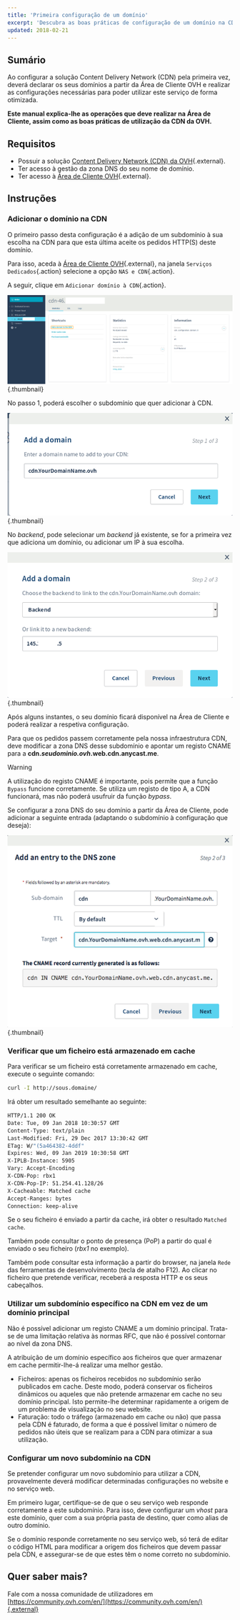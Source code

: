 ```yaml
---
title: 'Primeira configuração de um domínio'
excerpt: 'Descubra as boas práticas de configuração de um domínio na CDN da OVH'
updated: 2018-02-21
---
```


## Sumário

Ao configurar a solução Content Delivery Network (CDN) pela primeira vez, deverá declarar os seus domínios a partir da Área de Cliente OVH e realizar as configurações necessárias para poder utilizar este serviço de forma otimizada.

**Este manual explica-lhe as operações que deve realizar na Área de Cliente, assim como as boas práticas de utilização da CDN da OVH.**

## Requisitos

- Possuir a solução [Content Delivery Network (CDN) da OVH](https://www.ovh.pt/cdn/){.external}.
- Ter acesso à gestão da zona DNS do seu nome de domínio.
- Ter acesso à [Área de Cliente OVH](https://www.ovh.com/auth/?action=gotomanager&from=https://www.ovh.pt/&ovhSubsidiary=pt){.external}.

## Instruções

### Adicionar o domínio na CDN

O primeiro passo desta configuração é a adição de um subdomínio à sua escolha na CDN para que esta última aceite os pedidos HTTP(S) deste domínio.

Para isso, aceda à [Área de Cliente OVH](https://www.ovh.com/auth/?action=gotomanager&from=https://www.ovh.pt/&ovhSubsidiary=pt){.external}, na janela `Serviços Dedicados`{.action} selecione a opção `NAS e CDN`{.action}.

A seguir, clique em `Adicionar domínio à CDN`{.action}.

![Área de Cliente CDN](images/cdn_customer_panel.png){.thumbnail}

No passo 1, poderá escolher o subdomínio que quer adicionar à CDN.

![Adicionar um subdomínio à CDN](images/add_cdn_domain_step_1.png){.thumbnail}

No *backend*, pode selecionar um *backend* já existente, se for a primeira vez que adiciona um domínio, ou adicionar um IP à sua escolha. 

![Adicionar um backend](images/add_cdn_domain_step_2.png){.thumbnail}

Após alguns instantes, o seu domínio ficará disponível na Área de Cliente e poderá realizar a respetiva configuração.

Para que os pedidos passem corretamente pela nossa infraestrutura CDN, deve modificar a zona DNS desse subdomínio e apontar um registo CNAME para a **cdn.*seudominio.ovh*.web.cdn.anycast.me**.

> [!warning]
>
> A utilização do registo CNAME é importante, pois permite que a função `Bypass` funcione corretamente. Se utiliza um registo de tipo A, a CDN funcionará, mas não poderá usufruir da função *bypass*.
>

Se configurar a zona DNS do seu domínio a partir da Área de Cliente, pode adicionar a seguinte entrada (adaptando o subdomínio à configuração que deseja):

![Nome da imagem](images/cname_field.png){.thumbnail}

 

### Verificar que um ficheiro está armazenado em cache
Para verificar se um ficheiro está corretamente armazenado em cache, execute o seguinte comando:

```sh
curl -I http://sous.domaine/
```

Irá obter um resultado semelhante ao seguinte:

```bash
HTTP/1.1 200 OK
Date: Tue, 09 Jan 2018 10:30:57 GMT
Content-Type: text/plain
Last-Modified: Fri, 29 Dec 2017 13:30:42 GMT
ETag: W/"(5a464382-4ddf"
Expires: Wed, 09 Jan 2019 10:30:58 GMT
X-IPLB-Instance: 5905
Vary: Accept-Encoding
X-CDN-Pop: rbx1
X-CDN-Pop-IP: 51.254.41.128/26
X-Cacheable: Matched cache
Accept-Ranges: bytes
Connection: keep-alive
```

Se o seu ficheiro é enviado a partir da cache, irá obter o resultado `Matched cache`.

Também pode consultar o ponto de presença (PoP) a partir do qual é enviado o seu ficheiro (*rbx1* no exemplo).

Também pode consultar esta informação a partir do browser, na janela `Rede` das ferramentas de desenvolvimento (tecla de atalho F12). Ao clicar no ficheiro que pretende verificar, receberá a resposta HTTP e os seus cabeçalhos.

### Utilizar um subdomínio específico na CDN em vez de um domínio principal

Não é possível adicionar um registo CNAME a um domínio principal. Trata-se de uma limitação relativa às normas RFC, que não é possível contornar ao nível da zona DNS.

A atribuição de um domínio específico aos ficheiros que quer armazenar em cache permitir-lhe-á realizar uma melhor gestão.

- Ficheiros: apenas os ficheiros recebidos no subdomínio serão publicados em cache. Deste modo, poderá conservar os ficheiros dinâmicos ou aqueles que não pretende armazenar em cache no seu domínio principal. Isto permite-lhe determinar rapidamente a origem de um problema de visualização no seu website.
- Faturação: todo o tráfego (armazenado em cache ou não) que passa pela CDN é faturado, de forma a que é possível limitar o número de pedidos não úteis que se realizam para a CDN para otimizar a sua utilização.

### Configurar um novo subdomínio na CDN

Se pretender configurar um novo subdomínio para utilizar a CDN, provavelmente deverá modificar determinadas configurações no website e no serviço web.

Em primeiro lugar, certifique-se de que o seu serviço web responde corretamente a este subdomínio. Para isso, deve configurar um *vhost* para este domínio, quer com a sua própria pasta de destino, quer como alias de outro domínio.

Se o domínio responde corretamente no seu serviço web, só terá de editar o código HTML para modificar a origem dos ficheiros que devem passar pela CDN, e assegurar-se de que estes têm o nome correto no subdomínio.

 
## Quer saber mais?

Fale com a nossa comunidade de utilizadores em [https://community.ovh.com/en/](https://community.ovh.com/en/){.external}